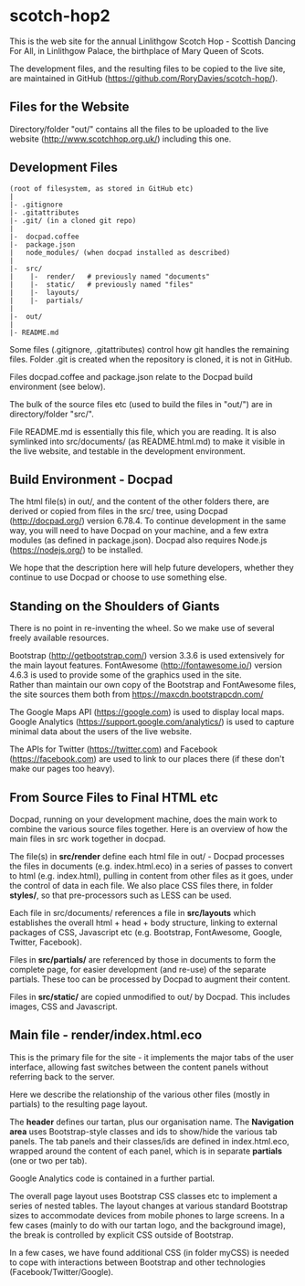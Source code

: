 # scotch-hop2

This is the web site for the annual Linlithgow Scotch Hop - 
Scottish Dancing For All, in Linlithgow Palace, the birthplace of Mary Queen of Scots.

The development files, and the resulting files to be copied to the live site, 
are maintained in GitHub (https://github.com/RoryDavies/scotch-hop/).

## Files for the Website
Directory/folder "out/" contains all the files to be uploaded to the live website
(http://www.scotchhop.org.uk/) including this one.

## Development Files

```
(root of filesystem, as stored in GitHub etc)
|
|- .gitignore
|- .gitattributes
|- .git/ (in a cloned git repo)
|
|-  docpad.coffee
|-  package.json
|   node_modules/ (when docpad installed as described)
|
|-  src/
|    |-  render/   # previously named "documents"
|    |-  static/   # previously named "files"
|    |-  layouts/
|    |-  partials/
|
|-  out/
|
|- README.md
```

Some files (.gitignore, .gitattributes) control how git handles the remaining files.
Folder .git is created when the repository is cloned, it is not in GitHub.

Files docpad.coffee and package.json relate to the Docpad build environment (see below). 

The bulk of the source files etc (used to build the files in "out/") are in directory/folder "src/".

File README.md is essentially this file, which you are reading. 
It is also symlinked into src/documents/ (as README.html.md) 
to make it visible in the live website, and testable in the development environment.

## Build Environment - Docpad

The html file(s) in out/, and the content of the other folders there,
are derived or copied from files in the src/ tree, using Docpad (http://docpad.org/) version 6.78.4.
To continue development in the same way, you will need to have Docpad on your machine,
and a few extra modules (as defined in package.json).
Docpad also requires Node.js (https://nodejs.org/) to be installed.

We hope that the description here will help future developers, 
whether they continue to use Docpad or choose to use something else.

## Standing on the Shoulders of Giants

There is no point in re-inventing the wheel. So we make use of several freely available resources.  

Bootstrap (http://getbootstrap.com/) version 3.3.6 is used extensively for the main layout features.
FontAwesome (http://fontawesome.io/) version 4.6.3 is used to provide some of the graphics used in the site.  
Rather than maintain our own copy of the Bootstrap and FontAwesome files, 
the site sources them both from https://maxcdn.bootstrapcdn.com/ 

The Google Maps API (https://google.com) is used to display local maps.
Google Analytics (https://support.google.com/analytics/) 
is used to capture minimal data about the users of the live website.

The APIs for Twitter (https://twitter.com) and Facebook (https://facebook.com)
are used to link to our places there (if these don't make our pages too heavy).

## From Source Files to Final HTML etc

Docpad, running on your development machine, does the main work
to combine the various source files together.
Here is an overview of how the main files in src work together in docpad.

The file(s) in **src/render** define each html file in out/ - 
Docpad processes the files in documents (e.g. index.html.eco) 
in a series of passes to convert to html (e.g. index.html),
pulling in content from other files as it goes, under the control of data in each file.
We also place CSS files there, in folder **styles/**,
 so that pre-processors such as LESS can be used.

Each file in src/documents/ references a file in **src/layouts** 
which establishes the overall html + head + body structure,
linking to external packages of CSS, Javascript etc 
(e.g. Bootstrap, FontAwesome, Google, Twitter, Facebook).

Files in **src/partials/** are referenced by those in documents to form the complete page,
for easier development (and re-use) of the separate partials.
These too can be processed by Docpad to augment their content.

Files in **src/static/** are copied unmodified to out/ by Docpad.
This includes images, CSS and Javascript.


## Main file - render/index.html.eco
This is the primary file for the site -
it implements the major tabs of the user interface,
allowing fast switches between the content panels without referring back to the server. 

Here we describe the relationship of the various other files (mostly in partials)
to the resulting page layout.

The **header** defines our tartan, plus our organisation name.
The **Navigation area** uses Bootstrap-style classes and ids to show/hide the various tab panels.
The tab panels and their classes/ids are defined in index.html.eco,
wrapped around the content of each panel, which is in separate **partials** (one or two per tab).

Google Analytics code is contained in a further partial.

The overall page layout uses Bootstrap CSS classes etc to implement a series of nested tables.
The layout changes at various standard Bootstrap sizes to accommodate devices from mobile phones to large screens.
In a few cases (mainly to do with our tartan logo, and the background image), 
the break is controlled by explicit CSS outside of Bootstrap.

In a few cases, we have found additional CSS (in folder myCSS) 
is needed to cope with interactions between Bootstrap and other technologies (Facebook/Twitter/Google).

 
